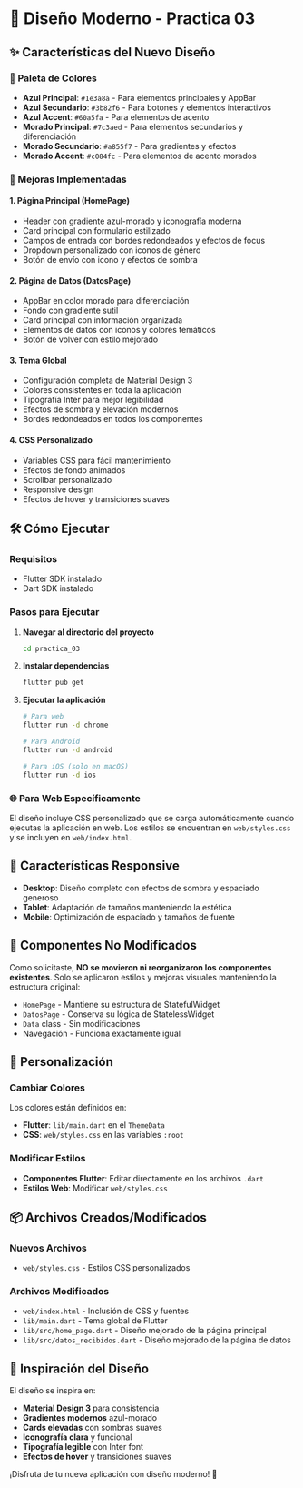 # 🎨 Diseño Moderno - Practica 03

## ✨ Características del Nuevo Diseño

### 🎨 Paleta de Colores
- **Azul Principal**: `#1e3a8a` - Para elementos principales y AppBar
- **Azul Secundario**: `#3b82f6` - Para botones y elementos interactivos
- **Azul Accent**: `#60a5fa` - Para elementos de acento
- **Morado Principal**: `#7c3aed` - Para elementos secundarios y diferenciación
- **Morado Secundario**: `#a855f7` - Para gradientes y efectos
- **Morado Accent**: `#c084fc` - Para elementos de acento morados

### 🚀 Mejoras Implementadas

#### 1. **Página Principal (HomePage)**
- Header con gradiente azul-morado y iconografía moderna
- Card principal con formulario estilizado
- Campos de entrada con bordes redondeados y efectos de focus
- Dropdown personalizado con iconos de género
- Botón de envío con icono y efectos de sombra

#### 2. **Página de Datos (DatosPage)**
- AppBar en color morado para diferenciación
- Fondo con gradiente sutil
- Card principal con información organizada
- Elementos de datos con iconos y colores temáticos
- Botón de volver con estilo mejorado

#### 3. **Tema Global**
- Configuración completa de Material Design 3
- Colores consistentes en toda la aplicación
- Tipografía Inter para mejor legibilidad
- Efectos de sombra y elevación modernos
- Bordes redondeados en todos los componentes

#### 4. **CSS Personalizado**
- Variables CSS para fácil mantenimiento
- Efectos de fondo animados
- Scrollbar personalizado
- Responsive design
- Efectos de hover y transiciones suaves

## 🛠️ Cómo Ejecutar

### Requisitos
- Flutter SDK instalado
- Dart SDK instalado

### Pasos para Ejecutar

1. **Navegar al directorio del proyecto**
   ```bash
   cd practica_03
   ```

2. **Instalar dependencias**
   ```bash
   flutter pub get
   ```

3. **Ejecutar la aplicación**
   ```bash
   # Para web
   flutter run -d chrome
   
   # Para Android
   flutter run -d android
   
   # Para iOS (solo en macOS)
   flutter run -d ios
   ```

### 🌐 Para Web Específicamente

El diseño incluye CSS personalizado que se carga automáticamente cuando ejecutas la aplicación en web. Los estilos se encuentran en `web/styles.css` y se incluyen en `web/index.html`.

## 📱 Características Responsive

- **Desktop**: Diseño completo con efectos de sombra y espaciado generoso
- **Tablet**: Adaptación de tamaños manteniendo la estética
- **Mobile**: Optimización de espaciado y tamaños de fuente

## 🎯 Componentes No Modificados

Como solicitaste, **NO se movieron ni reorganizaron los componentes existentes**. Solo se aplicaron estilos y mejoras visuales manteniendo la estructura original:

- `HomePage` - Mantiene su estructura de StatefulWidget
- `DatosPage` - Conserva su lógica de StatelessWidget
- `Data` class - Sin modificaciones
- Navegación - Funciona exactamente igual

## 🔧 Personalización

### Cambiar Colores
Los colores están definidos en:
- **Flutter**: `lib/main.dart` en el `ThemeData`
- **CSS**: `web/styles.css` en las variables `:root`

### Modificar Estilos
- **Componentes Flutter**: Editar directamente en los archivos `.dart`
- **Estilos Web**: Modificar `web/styles.css`

## 📦 Archivos Creados/Modificados

### Nuevos Archivos
- `web/styles.css` - Estilos CSS personalizados

### Archivos Modificados
- `web/index.html` - Inclusión de CSS y fuentes
- `lib/main.dart` - Tema global de Flutter
- `lib/src/home_page.dart` - Diseño mejorado de la página principal
- `lib/src/datos_recibidos.dart` - Diseño mejorado de la página de datos

## 🎨 Inspiración del Diseño

El diseño se inspira en:
- **Material Design 3** para consistencia
- **Gradientes modernos** azul-morado
- **Cards elevadas** con sombras suaves
- **Iconografía clara** y funcional
- **Tipografía legible** con Inter font
- **Efectos de hover** y transiciones suaves

¡Disfruta de tu nueva aplicación con diseño moderno! 🚀
